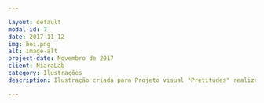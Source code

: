 ```yaml
---

layout: default
modal-id: 7
date: 2017-11-12
img: boi.png
alt: image-alt
project-date: Novembro de 2017
client: NiaraLab
category: Ilustrações
description: Ilustração criada para Projeto visual "Pretitudes" realizado pela Casa Coletiva Margem 31! A Margem 31 é uma casa onde se encontrão grupos, coletivos e movimentos e realizão diversos projetos nas areas de audiovisual, T'ics, software livre e saraus.

---
```


